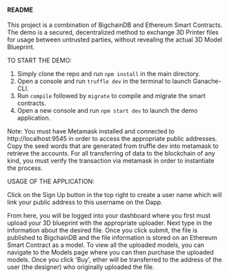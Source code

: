 #### README

This project is a combination of BigchainDB and Ethereum Smart Contracts. The demo is a secured, decentralized method to exchange 3D Printer files for usage between untrusted parties, without revealing the actual 3D Model Blueprint.

TO START THE DEMO:

1. Simply clone the repo and run `npm install` in the main directory.
2. Open a console and run `truffle dev` in the terminal to launch Ganache-CLI.
3. Run `compile` followed by `migrate` to compile and migrate the smart contracts.
4. Open a new console and run `npm start dev` to launch the demo application.

Note: You must have Metamask installed and connected to http://localhost:9545 in order to access the appropriate public addresses. 
Copy the seed words that are generated from truffle dev into metamask to retrieve the accounts. 
For all transferring of data to the blockchain of any kind, you must verify the transaction via metamask in order to instantiate the process.



USAGE OF THE APPLICATION:

Click on the Sign Up button in the top right to create a user name which will link your public address to this username on the Dapp.

From here, you will be logged into your dashboard where you first must upload your 3D blueprint with the appropriate uploader. 
Next type in the information about the desired file. 
Once you click submit, the file is published to BigchainDB and the file information is stored on an Ethereum Smart Contract as a model. To view all the uploaded models, you can navigate to the Models page where you can then purchase the uploaded models. Once you click 'Buy', ether will be transferred to the address of the user (the designer) who originally uploaded the file.



